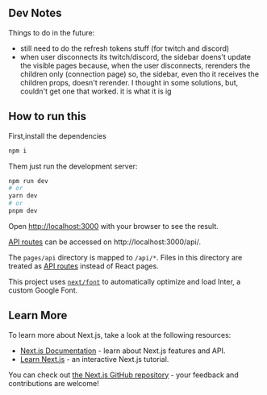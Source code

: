 ## Dev Notes

Things to do in the future:

- still need to do the refresh tokens stuff (for twitch and discord)
- when user disconnects its twitch/discord, the sidebar doens't update the visible pages because, when the user disconnects, rerenders the children only (connection page) so, the sidebar, even tho it receives the children props, doesn't rerender. I thought in some solutions, but, couldn't get one that worked. it is what it is ig

## How to run this

First,install the dependencies

```bash
npm i
```

Them just run the development server:

```bash
npm run dev
# or
yarn dev
# or
pnpm dev
```

Open [http://localhost:3000](http://localhost:3000) with your browser to see the result.

[API routes](https://nextjs.org/docs/api-routes/introduction) can be accessed on http://localhost:3000/api/.

The `pages/api` directory is mapped to `/api/*`. Files in this directory are treated as [API routes](https://nextjs.org/docs/api-routes/introduction) instead of React pages.

This project uses [`next/font`](https://nextjs.org/docs/basic-features/font-optimization) to automatically optimize and load Inter, a custom Google Font.

## Learn More

To learn more about Next.js, take a look at the following resources:

- [Next.js Documentation](https://nextjs.org/docs) - learn about Next.js features and API.
- [Learn Next.js](https://nextjs.org/learn) - an interactive Next.js tutorial.

You can check out [the Next.js GitHub repository](https://github.com/vercel/next.js/) - your feedback and contributions are welcome!
